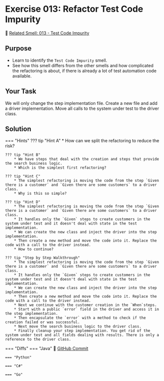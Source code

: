 # Exercise 013: Refactor Test Code Impurity
:link: [Related Smell: 013 - Test Code Impurity](/smells/013-test-code-impurity)

## Purpose
* Learn to identify the `Test Code Impurity` smell.
* See how this smell differs from the other smells and how complicated the refactoring is about, if there is already a lot of test automation code available.

## Your Task
We will only change the step implementation file. Create a new file and add a driver implementation. Move all calls to the system under test to the driver class.

## Solution

=== "Hints"
    ??? tip "Hint A"
        * How can we split the refactoring to reduce the risk?

    ??? tip "Hint B"
        * We have steps that deal with the creation and steps that provide the search business logic.
        * Which is the simplest first refactoring?

    ??? tip "Hint C"
        * The simplest refactoring is moving the code from the step `Given there is a customer` and `Given there are some customers` to a driver class.
        * Why is this so simple?

    ??? tip "Hint D"
        * The simplest refactoring is moving the code from the step `Given there is a customer` and `Given there are some customers` to a driver class.
        * It handles only the `Given` steps to create customers in the system under test and it doesn't deal with state in the test implementation.
        * We can create the new class and inject the driver into the step implementation.
        * Then create a new method and move the code into it. Replace the code with a call to the driver instead.
        * How to continue?
    
    ??? tip "Step by Step Walkthrough"
        * The simplest refactoring is moving the code from the step `Given there is a customer` and `Given there are some customers` to a driver class.
        * It handles only the `Given` steps to create customers in the system under test and it doesn't deal with state in the test implementation.
        * We can create the new class and inject the driver into the step implementation.
        * Then create a new method and move the code into it. Replace the code with a call to the driver instead.
        * Next we continue with the customer creation in the `When`steps. 
        * Start with a public `error` field in the driver and access it in the step implementation.
        * Then encapsulate the `error` with a method to check if the creation failed or was successful.
        * Next move the search business logic to the driver class.
        * Finally cleanup your step implementation. You get rid of the system under test and all fields dealing with results. There is only a reference to the driver class.


=== "Diffs"
    === "Java"
        :link: [GitHub Commit](https://github.com/Cucumber-Diseases/cucumber-diseases-java/commit/f90c918975366abc74c53fa6b020c46ddc270ba3)
    
    === "Python"

    === "C#"

    === "Go"


